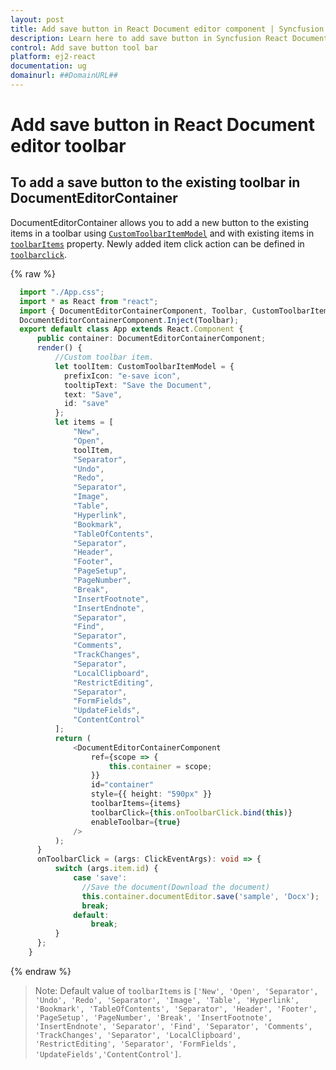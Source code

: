 ```yaml
---
layout: post
title: Add save button in React Document editor component | Syncfusion
description: Learn here to add save button in Syncfusion React Document editor component of Syncfusion Essential JS 2 and more.
control: Add save button tool bar 
platform: ej2-react
documentation: ug
domainurl: ##DomainURL##
---
```


# Add save button in React Document editor toolbar

## To add a save button to the existing toolbar in DocumentEditorContainer

DocumentEditorContainer allows you to add a new button to the existing items in a toolbar using [`CustomToolbarItemModel`](https://ej2.syncfusion.com/react/documentation/api/document-editor/customToolbarItemModel/) and with existing items in [`toolbarItems`](https://ej2.syncfusion.com/react/documentation/api/document-editor-container/#toolbaritems) property. Newly added item click action can be defined in [`toolbarclick`](https://ej2.syncfusion.com/react/documentation/api/toolbar/clickEventArgs/).

{% raw %}
```ts
  import "./App.css";
  import * as React from "react";
  import { DocumentEditorContainerComponent, Toolbar, CustomToolbarItemModel } from "@syncfusion/ej2-react-documenteditor";
  DocumentEditorContainerComponent.Inject(Toolbar);
  export default class App extends React.Component {
      public container: DocumentEditorContainerComponent;
      render() {
          //Custom toolbar item.
          let toolItem: CustomToolbarItemModel = {
            prefixIcon: "e-save icon",
            tooltipText: "Save the Document",
            text: "Save",
            id: "save"
          };
          let items = [
              "New",
              "Open",
              toolItem,
              "Separator",
              "Undo",
              "Redo",
              "Separator",
              "Image",
              "Table",
              "Hyperlink",
              "Bookmark",
              "TableOfContents",
              "Separator",
              "Header",
              "Footer",
              "PageSetup",
              "PageNumber",
              "Break",
              "InsertFootnote",
              "InsertEndnote",
              "Separator",
              "Find",
              "Separator",
              "Comments",
              "TrackChanges",
              "Separator",
              "LocalClipboard",
              "RestrictEditing",
              "Separator",
              "FormFields",
              "UpdateFields",
              "ContentControl"
          ];
          return (
              <DocumentEditorContainerComponent
                  ref={scope => {
                      this.container = scope;
                  }}
                  id="container"
                  style={{ height: "590px" }}
                  toolbarItems={items}
                  toolbarClick={this.onToolbarClick.bind(this)}
                  enableToolbar={true}
              />
          );
      }
      onToolbarClick = (args: ClickEventArgs): void => {
          switch (args.item.id) {
              case 'save':
                //Save the document(Download the document)
                this.container.documentEditor.save('sample', 'Docx');
                break;
              default:
                  break;
          }
      };
    }
```
{% endraw %}

>Note: Default value of `toolbarItems` is `['New', 'Open', 'Separator', 'Undo', 'Redo', 'Separator', 'Image', 'Table', 'Hyperlink', 'Bookmark', 'TableOfContents', 'Separator', 'Header', 'Footer', 'PageSetup', 'PageNumber', 'Break', 'InsertFootnote', 'InsertEndnote', 'Separator', 'Find', 'Separator', 'Comments', 'TrackChanges', 'Separator', 'LocalClipboard', 'RestrictEditing', 'Separator', 'FormFields', 'UpdateFields','ContentControl']`.